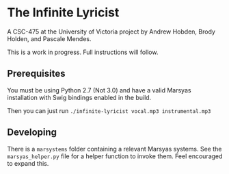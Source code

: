 # The Infinite Lyricist

A CSC-475 at the University of Victoria project by Andrew Hobden, Brody Holden, and Pascale Mendes.

This is a work in progress. Full instructions will follow.

## Prerequisites

You must be using Python 2.7 (Not 3.0) and have a valid Marsyas installation with Swig bindings enabled in the build.

Then you can just run `./infinite-lyricist vocal.mp3 instrumental.mp3`

## Developing

There is a `marsystems` folder containing a relevant Marsyas systems. See the `marsyas_helper.py` file for a helper function to invoke them. Feel encouraged to expand this.
